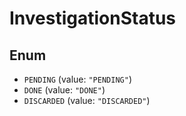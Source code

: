 # InvestigationStatus

## Enum

- `PENDING` (value: `"PENDING"`)
- `DONE` (value: `"DONE"`)
- `DISCARDED` (value: `"DISCARDED"`)
